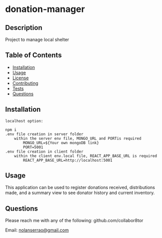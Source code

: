 # donation-manager

## Description

Project to manage local shelter

## Table of Contents

- [Installation](#installation)
- [Usage](#usage)
- [License](#license)
- [Contributing](#contributing)
- [Tests](#tests)
- [Questions](#questions)

## Installation

    localhost option:

    npm i
    .env file creation in server folder
        within the server env file, MONGO_URL and PORTis required
            MONGO_URL=${Your own mongoDB link}
            PORT=5001
    .env file creation in client folder
        within the client env.local file, REACT_APP_BASE_URL is required
            REACT_APP_BASE_URL=http://localhost:5001


## Usage

This application can be used to register donations received, distributions made, and a summary view to see donator history and current inventory.



## Questions

Please reach me with any of the following:
github.com/collabor8tor

Email:
nolanserrao@gmail.com
